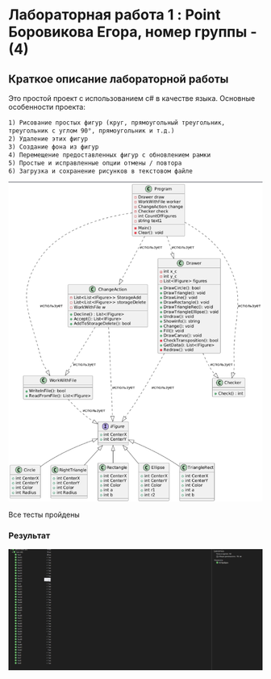 # Лабораторная работа 1 : Point  Боровикова Егора, номер группы - (4)

## Краткое описание лабораторной работы
Это простой проект с использованием c# в качестве языка. 
Основные особенности проекта:
    
    1) Рисование простых фигур (круг, прямоугольный треугольник,  треугольник с углом 90°, прямоугольник и т.д.)
    2) Удаление этих фигур
    3) Создание фона из фигур
    4) Перемещение предоставленных фигур с обновлением рамки
    5) Простые и исправленные опции отмены / повтора
    6) Загрузка и сохранение рисунков в текстовом файле


![ссылка на мой канал](scheme.png)

Все тесты пройдены
### Результат

![ссылка на мой канал](Tests.png)